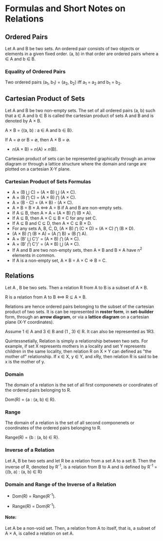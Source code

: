 # Formulas and Short Notes on Relations

## Ordered Pairs

Let A and B be two sets. An ordered pair consists of two objects or elements in a given fixed order. (a, b) in that order are ordered pairs where a ∈ A and b ∈ B.

### Equality of Ordered Pairs

Two ordered pairs (a<sub>1</sub>, b<sub>1</sub>) = (a<sub>2</sub>, b<sub>2</sub>) iff a<sub>1</sub> = a<sub>2</sub> and b<sub>1</sub> = b<sub>2</sub>.

## Cartesian Product of Sets 

Let A and B be two non-empty sets. The set of all ordered pairs (a, b) such that a ∈ A and b ∈ B is called the cartesian product of sets A and B and is denoted by A × B. 

A × B = {(a, b) : a ∈ A and b ∈ B}.

If A = ∅ or B = ∅, then A × B = ∅.

* *n*(A × B) = *n*(A) × *n*(B).

Cartesian product of sets can be represented graphically through an arrow diagram or through a lattice structure where the domain and range are plotted on a cartesian X-Y plane.

### Cartesian Product of Sets Formulas

* A × (B ⋃ C) = (A × B) ⋃ (A × C).
* A × (B ⋂ C) = (A × B) ⋂ (A × C).
* A × (B - C) = (A × B) - (A × C).
* A × B = B × A ⟺ A = B if A and B are non-empty sets. 
* If A ⊆ B, then A × A = (A × B) ⋂ (B × A).
* If A ⊆ B, then A × C ⊆ B × C for any set C.
* If A ⊆ B and C ⊆ D, then A × C ⊆ B × D. 
* For any sets A, B, C, D, (A × B) ⋂ (C × D) = (A × C) ⋂ (B × D).
* (A × B) ⋂ (B × A) = (A ⋂ B) × (B ⋂ A).
* A × (B' ⋃ C')' = (A × B) ⋂ (A × C).
* A × (B' ⋂ C')' = (A × B) ⋃ (A × C).
* If A and B are two non-empty sets, then A × B and B × A have n<sup>2</sup> elements in common. 
* If A is a non-empty set, A × B = A × C ⇒ B = C. 

## Relations

Let A , B be two sets. Then a relation R from A to B is a subset of A × B. 

R is a relation from A to B ⟺ R ⊆ A × B. 

Relations are hence ordered pairs belonging to the subset of the cartesian product of two sets. It is can be represented in **roster form**, in **set-builder** form, through an **arrow diagram**, or via a **lattice diagram** on a cartesian plane (X-Y coordinates). 

Assume 1 ∈ A and 3 ∈ B and (1 , 3) ∈ R. It can also be represented as 1R3.

Quintessnetially, Relation is simply a relationship between two sets. For example, if set X represents mothers in a locality and set Y represents children in the same locality, then relation R on X × Y can defined as "the  mother of" relationship. If x ∈ X, y ∈ Y, and xRy, then relation R is said to be x is the mother of y. 

### Domain

The domain of a relation is the set of all first componenets or coordinates of the ordered pairs belonging to R. 

Dom(R) = {a : (a, b) ∈ R}.

### Range 

The domain of a relation is the set of all second componenets or coordinates of the ordered pairs belonging to R. 

Range(R) = {b : (a, b) ∈ R}. 

### Inverse of a Relation 

Let A, B be two sets and let R be a relation from a set A to a set B. Then the inverse of R, denoted by R<sup>-1</sup>, is a relation from B to A and is defined by R<sup>-1</sup> = {(b, a) : (a, b) ∈ R}

### Domain and Range of the Inverse of a Relation

* Dom(R) = Range(R<sup>-1</sup>). 

* Range(R) = Dom(R<sup>-1</sup>).

#### Note:

Let A be a non-void set. Then, a relation from A to itself, that is, a subset of A × A, is called a relation on set A.
